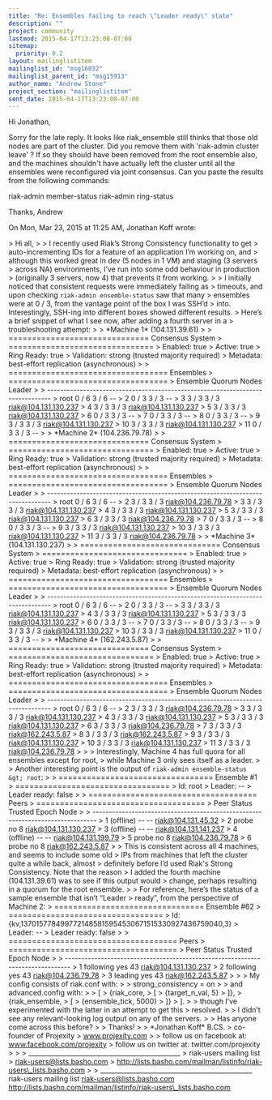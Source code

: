 ```yaml
---
title: "Re: Ensembles failing to reach \"Leader ready\" state"
description: ""
project: community
lastmod: 2015-04-17T13:23:08-07:00
sitemap:
  priority: 0.2
layout: mailinglistitem
mailinglist_id: "msg16032"
mailinglist_parent_id: "msg15913"
author_name: "Andrew Stone"
project_section: "mailinglistitem"
sent_date: 2015-04-17T13:23:08-07:00
---
```



Hi Jonathan,

Sorry for the late reply. It looks like riak\_ensemble still thinks that
those old nodes are part of the cluster. Did you remove them with
'riak-admin cluster leave' ? If so they should have been removed from the
root ensemble also, and the machines shouldn't have actually left the
cluster until all the ensembles were reconfigured via joint consensus. Can
you paste the results from the following commands:

riak-admin member-status
riak-admin ring-status

Thanks,
Andrew


On Mon, Mar 23, 2015 at 11:25 AM, Jonathan Koff 
wrote:

&gt; Hi all,
&gt;
&gt; I recently used Riak’s Strong Consistency functionality to get
&gt; auto-incrementing IDs for a feature of an application I’m working on, and
&gt; although this worked great in dev (5 nodes in 1 VM) and staging (3 servers
&gt; across NA) environments, I’ve run into some odd behaviour in production
&gt; (originally 3 servers, now 4) that prevents it from working.
&gt;
&gt; I initially noticed that consistent requests were immediately failing as
&gt; timeouts, and upon checking `riak-admin ensemble-status` saw that many
&gt; ensembles were at 0 / 3, from the vantage point of the box I was SSH’d
&gt; into. Interestingly, SSH-ing into different boxes showed different results.
&gt; Here’s a brief snippet of what I see now, after adding a fourth server in a
&gt; troubleshooting attempt:
&gt;
&gt; \*Machine 1\* (104.131.39.61)
&gt;
&gt; ============================== Consensus System
&gt; ===============================
&gt; Enabled: true
&gt; Active: true
&gt; Ring Ready: true
&gt; Validation: strong (trusted majority required)
&gt; Metadata: best-effort replication (asynchronous)
&gt;
&gt; ================================== Ensembles
&gt; ==================================
&gt; Ensemble Quorum Nodes Leader
&gt;
&gt; -------------------------------------------------------------------------------
&gt; root 0 / 6 3 / 6 --
&gt; 2 0 / 3 3 / 3 --
&gt; 3 3 / 3 3 / 3 riak@104.131.130.237
&gt; 4 3 / 3 3 / 3 riak@104.131.130.237
&gt; 5 3 / 3 3 / 3 riak@104.131.130.237
&gt; 6 0 / 3 3 / 3 --
&gt; 7 0 / 3 3 / 3 --
&gt; 8 0 / 3 3 / 3 --
&gt; 9 3 / 3 3 / 3 riak@104.131.130.237
&gt; 10 3 / 3 3 / 3 riak@104.131.130.237
&gt; 11 0 / 3 3 / 3 --
&gt;
&gt; \*Machine 2\* (104.236.79.78)
&gt;
&gt; ============================== Consensus System
&gt; ===============================
&gt; Enabled: true
&gt; Active: true
&gt; Ring Ready: true
&gt; Validation: strong (trusted majority required)
&gt; Metadata: best-effort replication (asynchronous)
&gt;
&gt; ================================== Ensembles
&gt; ==================================
&gt; Ensemble Quorum Nodes Leader
&gt;
&gt; -------------------------------------------------------------------------------
&gt; root 0 / 6 3 / 6 --
&gt; 2 3 / 3 3 / 3 riak@104.236.79.78
&gt; 3 3 / 3 3 / 3 riak@104.131.130.237
&gt; 4 3 / 3 3 / 3 riak@104.131.130.237
&gt; 5 3 / 3 3 / 3 riak@104.131.130.237
&gt; 6 3 / 3 3 / 3 riak@104.236.79.78
&gt; 7 0 / 3 3 / 3 --
&gt; 8 0 / 3 3 / 3 --
&gt; 9 3 / 3 3 / 3 riak@104.131.130.237
&gt; 10 3 / 3 3 / 3 riak@104.131.130.237
&gt; 11 3 / 3 3 / 3 riak@104.236.79.78
&gt;
&gt; \*Machine 3\* (104.131.130.237)
&gt;
&gt; ============================== Consensus System
&gt; ===============================
&gt; Enabled: true
&gt; Active: true
&gt; Ring Ready: true
&gt; Validation: strong (trusted majority required)
&gt; Metadata: best-effort replication (asynchronous)
&gt;
&gt; ================================== Ensembles
&gt; ==================================
&gt; Ensemble Quorum Nodes Leader
&gt;
&gt; -------------------------------------------------------------------------------
&gt; root 0 / 6 3 / 6 --
&gt; 2 0 / 3 3 / 3 --
&gt; 3 3 / 3 3 / 3 riak@104.131.130.237
&gt; 4 3 / 3 3 / 3 riak@104.131.130.237
&gt; 5 3 / 3 3 / 3 riak@104.131.130.237
&gt; 6 0 / 3 3 / 3 --
&gt; 7 0 / 3 3 / 3 --
&gt; 8 0 / 3 3 / 3 --
&gt; 9 3 / 3 3 / 3 riak@104.131.130.237
&gt; 10 3 / 3 3 / 3 riak@104.131.130.237
&gt; 11 0 / 3 3 / 3 --
&gt;
&gt; \*Machine 4\* (162.243.5.87)
&gt;
&gt; ============================== Consensus System
&gt; ===============================
&gt; Enabled: true
&gt; Active: true
&gt; Ring Ready: true
&gt; Validation: strong (trusted majority required)
&gt; Metadata: best-effort replication (asynchronous)
&gt;
&gt; ================================== Ensembles
&gt; ==================================
&gt; Ensemble Quorum Nodes Leader
&gt;
&gt; -------------------------------------------------------------------------------
&gt; root 0 / 6 3 / 6 --
&gt; 2 3 / 3 3 / 3 riak@104.236.79.78
&gt; 3 3 / 3 3 / 3 riak@104.131.130.237
&gt; 4 3 / 3 3 / 3 riak@104.131.130.237
&gt; 5 3 / 3 3 / 3 riak@104.131.130.237
&gt; 6 3 / 3 3 / 3 riak@104.236.79.78
&gt; 7 3 / 3 3 / 3 riak@162.243.5.87
&gt; 8 3 / 3 3 / 3 riak@162.243.5.87
&gt; 9 3 / 3 3 / 3 riak@104.131.130.237
&gt; 10 3 / 3 3 / 3 riak@104.131.130.237
&gt; 11 3 / 3 3 / 3 riak@104.236.79.78
&gt;
&gt;
&gt; Interestingly, Machine 4 has full quora for all ensembles except for root,
&gt; while Machine 3 only sees itself as a leader.
&gt;
&gt; Another interesting point is the output of `riak-admin ensemble-status
&gt; root`:
&gt;
&gt; ================================= Ensemble #1
&gt; =================================
&gt; Id: root
&gt; Leader: --
&gt; Leader ready: false
&gt;
&gt; ==================================== Peers
&gt; ====================================
&gt; Peer Status Trusted Epoch Node
&gt;
&gt; -------------------------------------------------------------------------------
&gt; 1 (offline) -- -- riak@104.131.45.32
&gt; 2 probe no 8 riak@104.131.130.237
&gt; 3 (offline) -- -- riak@104.131.141.237
&gt; 4 (offline) -- -- riak@104.131.199.79
&gt; 5 probe no 8 riak@104.236.79.78
&gt; 6 probe no 8 riak@162.243.5.87
&gt;
&gt; This is consistent across all 4 machines, and seems to include some old
&gt; IPs from machines that left the cluster quite a while back, almost
&gt; definitely before I’d used Riak's Strong Consistency. Note that the reason
&gt; I added the fourth machine (104.131.39.61) was to see if this output would
&gt; change, perhaps resulting in a quorum for the root ensemble.
&gt;
&gt; For reference, here’s the status of a sample ensemble that isn’t “Leader
&gt; ready”, from the perspective of Machine 2:
&gt; ================================ Ensemble #62
&gt; =================================
&gt; Id: {kv,1370157784997721485815954530671515330927436759040,3}
&gt; Leader: --
&gt; Leader ready: false
&gt;
&gt; ==================================== Peers
&gt; ====================================
&gt; Peer Status Trusted Epoch Node
&gt;
&gt; -------------------------------------------------------------------------------
&gt; 1 following yes 43 riak@104.131.130.237
&gt; 2 following yes 43 riak@104.236.79.78
&gt; 3 leading yes 43 riak@162.243.5.87
&gt;
&gt;
&gt; My config consists of riak.conf with:
&gt;
&gt; strong\_consistency = on
&gt;
&gt; and advanced.config with:
&gt;
&gt; [
&gt; {riak\_core,
&gt; [
&gt; {target\_n\_val, 5}
&gt; ]},
&gt; {riak\_ensemble,
&gt; [
&gt; {ensemble\_tick, 5000}
&gt; ]}
&gt; ].
&gt;
&gt; though I’ve experimented with the latter in an attempt to get this
&gt; resolved.
&gt;
&gt; I didn’t see any relevant-looking log output on any of the servers.
&gt;
&gt; Has anyone come across this before?
&gt;
&gt; Thanks!
&gt;
&gt; \*Jonathan Koff\* B.CS.
&gt; co-founder of Projexity
&gt; www.projexity.com
&gt;
&gt; follow us on facebook at: www.facebook.com/projexity
&gt; follow us on twitter at: twitter.com/projexity
&gt;
&gt;
&gt; \_\_\_\_\_\_\_\_\_\_\_\_\_\_\_\_\_\_\_\_\_\_\_\_\_\_\_\_\_\_\_\_\_\_\_\_\_\_\_\_\_\_\_\_\_\_\_
&gt; riak-users mailing list
&gt; riak-users@lists.basho.com
&gt; http://lists.basho.com/mailman/listinfo/riak-users\_lists.basho.com
&gt;
&gt;
\_\_\_\_\_\_\_\_\_\_\_\_\_\_\_\_\_\_\_\_\_\_\_\_\_\_\_\_\_\_\_\_\_\_\_\_\_\_\_\_\_\_\_\_\_\_\_
riak-users mailing list
riak-users@lists.basho.com
http://lists.basho.com/mailman/listinfo/riak-users\_lists.basho.com

